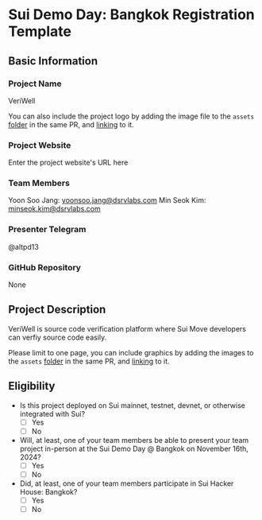 # Sui Demo Day: Bangkok Registration Template

## Basic Information

### Project Name

VeriWell

You can also include the project logo by adding the image file to the `assets` [folder](./assets/) in the same PR, and [linking](https://docs.github.com/en/get-started/writing-on-github/getting-started-with-writing-and-formatting-on-github/basic-writing-and-formatting-syntax#images) to it. 

### Project Website

Enter the project website's URL here 

### Team Members

Yoon Soo Jang: yoonsoo.jang@dsrvlabs.com
Min Seok Kim: minseok.kim@dsrvlabs.com

### Presenter Telegram 

@altpd13

### GitHub Repository

None

## Project Description 
VeriWell is source code verification platform where Sui Move developers can verfiy source code easily.

Please limit to one page, you can include graphics by adding the images to the `assets` [folder](./assets/) in the same PR, and [linking](https://docs.github.com/en/get-started/writing-on-github/getting-started-with-writing-and-formatting-on-github/basic-writing-and-formatting-syntax#images) to it. 

## Eligibility

- Is this project deployed on Sui mainnet, testnet, devnet, or otherwise integrated with Sui?
    - [ ] Yes
    - [ ] No
- Will, at least, one of your team members be able to present your team project in-person at the Sui Demo Day @ Bangkok on November 16th, 2024?
    - [ ] Yes
    - [ ] No
- Did, at least, one of your team members participate in Sui Hacker House: Bangkok? 
    - [ ] Yes
    - [ ] No
